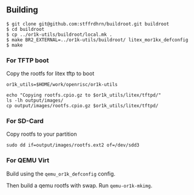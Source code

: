 ## Building

```
$ git clone git@github.com:stffrdhrn/buildroot.git buildroot
$ cd buildroot
$ cp ../or1k-utils/buildroot/local.mk .
$ make BR2_EXTERNAL=../or1k-utils/buildroot/ litex_mor1kx_defconfig
$ make
```

### For TFTP boot

Copy the rootfs for litex tftp to boot

```
or1k_utils=$HOME/work/openrisc/or1k-utils

echo "Copying rootfs.cpio.gz to $or1k_utils/litex/tftpd/"
ls -lh output/images/
cp output/images/rootfs.cpio.gz $or1k_utils/litex/tftpd/
```

### For SD-Card

Copy rootfs to your partition


```
sudo dd if=output/images/rootfs.ext2 of=/dev/sdd3
```

### For QEMU Virt

Build using the `qemu_or1k_defconfig` config.

Then build a qemu rootfs with swap.  Run `qemu-or1k-mkimg`.
